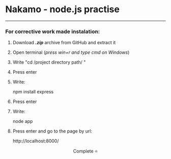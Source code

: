 # Nakamo - node.js practise

---

### For corrective work made instalation:

1. Download ***.zip*** archive from GitHub and extract it
2. Open terminal (*press win+r and type cmd on Windows*)
3. Write "cd /project directory path/ "
4. Press enter
5. Write: 


    npm install express
6. Press enter
7. Write: 

    
    node app
8. Press enter and go to the page by url: 
    
    
    http://localhost:8000/

<center>Complete ⭐</center>